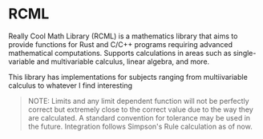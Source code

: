 # RCML

Really Cool Math Library (RCML) is a mathematics library that aims to provide functions for Rust and C/C++ programs requiring advanced mathematical computations. Supports calculations in areas such as single-variable and multivariable calculus, linear algebra, and more.

This library has implementations for subjects ranging from multiivariable calculus to whatever I find interesting

> NOTE:
> Limits and any limit dependent function will not be perfectly correct but extremely close to the correct value due to the way they are calculated. A standard convention for tolerance may be used in the future. Integration follows Simpson's Rule calculation as of now.

